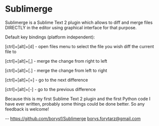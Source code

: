 Sublimerge
==========

Sublimerge is a Sublime Text 2 plugin which allows to diff and merge files DIRECTLY in the editor using graphical interface for that purpose.

Default key bindings (platform independent):

[ctrl]+[alt]+[d] - open files menu to select the file you wish diff the current file to

[ctrl]+[alt]+[,] - merge the change from right to left

[ctrl]+[alt]+[.] - merge the change from left to right

[ctrl]+[alt]+[=] - go to the next difference

[ctrl]+[alt]+[-] - go to the previous difference


Because this is my first Sublime Text 2 plugin and the first Python code I have ever written, probably some things could be done
better. So any feedback is welcome!

--
https://github.com/borysf/Sublimerge
borys.forytarz@gmail.com